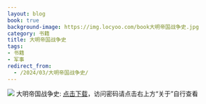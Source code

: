 ```yaml
---
layout: blog
book: true
background-image: https://img.locyoo.com/book大明帝国战争史.jpg
category: 书籍
title: 大明帝国战争史
tags:
- 书籍
- 军事
redirect_from:
  - /2024/03/大明帝国战争史/
---
```

![](https://img.locyoo.com/book大明帝国战争史.jpg)
大明帝国战争史: <a name = "ref1" href="https://089m.com/f/50983618-1272781115-921977?p=3619">点击下载</a>，访问密码请点击右上方“关于”自行查看